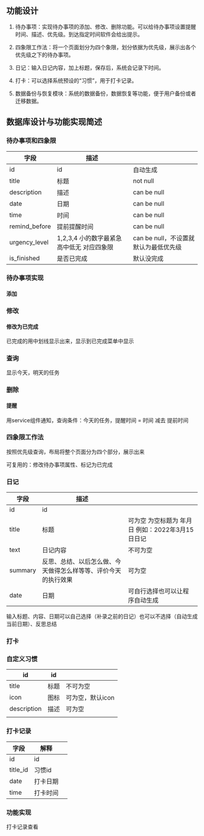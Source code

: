 ## 功能设计

1. 待办事项：实现待办事项的添加、修改、删除功能。可以给待办事项设置提醒时间、描述、优先级。到达指定时间软件会给出提示。

2. 四象限工作法：将一个页面划分为四个象限，划分依据为优先级，展示出各个优先级之下的待办事项。 

3. 日记：输入日记内容，加上标题，保存后，系统会记录下时间。

4. 打卡：可以选择系统预设的“习惯”，用于打卡记录。

5. 数据备份与恢复模块：系统的数据备份，数据恢复等功能，便于用户备份或者迁移数据。

## 数据库设计与功能实现简述

### 待办事项和四象限

| 字段          | 描述                                       |                                       |
| ------------- | ------------------------------------------ | ------------------------------------- |
| id            | id                                         | 自动生成                              |
| title         | 标题                                       | not null                              |
| description   | 描述                                       | can be null                           |
| date          | 日期                                       | can be null                           |
| time          | 时间                                       | can be null                           |
| remind_before | 提前提醒时间                               | can be null                           |
| urgency_level | 1,2,3,4 小的数字最紧急 高中低无 对应四象限 | can be null，不设置就默认为最低优先级 |
| is_finished   | 是否已完成                                 | 默认没完成                            |

### 待办事项实现

#### 添加

### 修改

#### 修改为已完成

已完成的用中划线显示出来，显示到已完成菜单中显示

### 查询

显示今天，明天的任务

### 删除

#### 提醒

用service组件通知，查询条件：今天的任务，提醒时间 = 时间 减去 提前时间

### 四象限工作法

按照优先级查询，布局将整个页面分为四个部分，展示出来

可复用的：修改待办事项属性、标记为已完成

### 日记

| 字段    | 描述                                                         |                                                  |
| ------- | ------------------------------------------------------------ | ------------------------------------------------ |
| id      | id                                                           |                                                  |
| title   | 标题                                                         | 可为空 为空标题为 年月日 例如：2022年3月15日日记 |
| text    | 日记内容                                                     | 不可为空                                         |
| summary | 反思、总结、以后怎么做、今天做得怎么样等等、评价今天的执行效果 | 可为空                                           |
| date    | 日期                                                         | 可自行选择也可以让程序自动生成                   |

输入标题、内容、日期可以自己选择（补录之前的日记）也可以不选择（自动生成当前日期）、反思总结

### 打卡

### 自定义习惯

| id          | id   |                  |
| ----------- | ---- | ---------------- |
| title       | 标题 | 不可为空         |
| icon        | 图标 | 可为空，默认icon |
| description | 描述 | 可为空           |
|             |      |                  |

### 打卡记录

| 字段     | 解释     |      |
| -------- | -------- | ---- |
| id       | id       |      |
| title_id | 习惯id   |      |
| date     | 打卡日期 |      |
| time     | 打卡时间 |      |

### 功能实现

打卡记录查看
